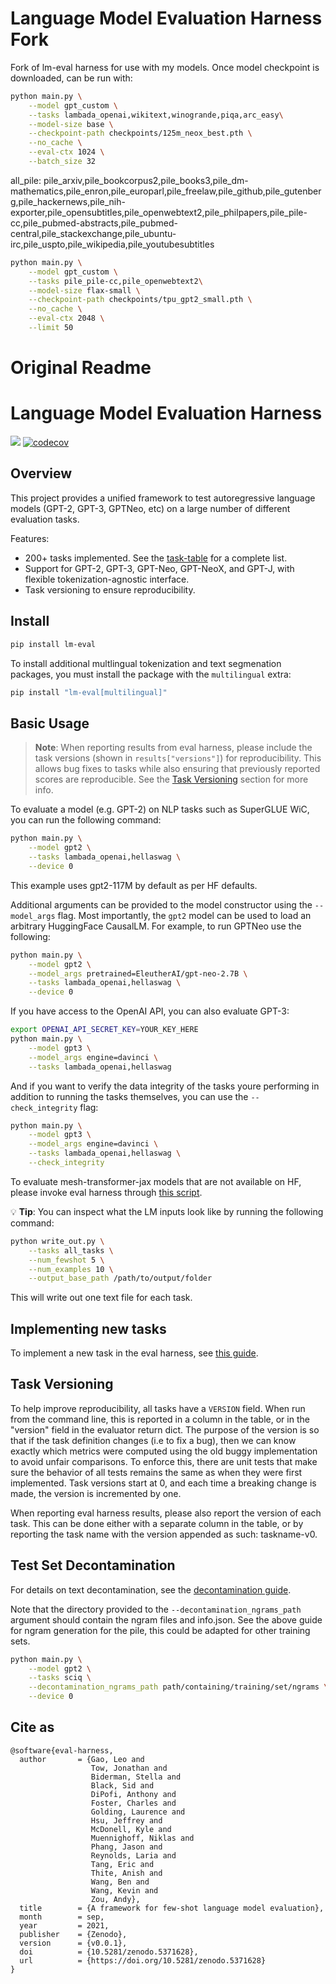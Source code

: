 # Language Model Evaluation Harness Fork

Fork of lm-eval harness for use with my models. Once model checkpoint is downloaded, can be run with:

```bash 
python main.py \
	--model gpt_custom \
	--tasks lambada_openai,wikitext,winogrande,piqa,arc_easy\
    --model-size base \
    --checkpoint-path checkpoints/125m_neox_best.pth \
    --no_cache \
    --eval-ctx 1024 \
    --batch_size 32
```

all_pile:
pile_arxiv,pile_bookcorpus2,pile_books3,pile_dm-mathematics,pile_enron,pile_europarl,pile_freelaw,pile_github,pile_gutenberg,pile_hackernews,pile_nih-exporter,pile_opensubtitles,pile_openwebtext2,pile_philpapers,pile_pile-cc,pile_pubmed-abstracts,pile_pubmed-central,pile_stackexchange,pile_ubuntu-irc,pile_uspto,pile_wikipedia,pile_youtubesubtitles

```bash
python main.py \
	--model gpt_custom \
	--tasks pile_pile-cc,pile_openwebtext2\
    --model-size flax-small \
    --checkpoint-path checkpoints/tpu_gpt2_small.pth \
    --no_cache \
    --eval-ctx 2048 \
    --limit 50
```


# Original Readme
# Language Model Evaluation Harness

![](https://github.com/EleutherAI/lm-evaluation-harness/workflows/Build/badge.svg)
[![codecov](https://codecov.io/gh/EleutherAI/lm-evaluation-harness/branch/master/graph/badge.svg?token=JSG3O2427J)](https://codecov.io/gh/EleutherAI/lm-evaluation-harness)

## Overview

This project provides a unified framework to test autoregressive language models (GPT-2, GPT-3, GPTNeo, etc) on a large number of different evaluation tasks.

Features:

- 200+ tasks implemented. See the [task-table](./docs/task_table.md) for a complete list.
- Support for GPT-2, GPT-3, GPT-Neo, GPT-NeoX, and GPT-J, with flexible tokenization-agnostic interface.
- Task versioning to ensure reproducibility.

## Install

```bash
pip install lm-eval
```

To install additional multlingual tokenization and text segmenation packages, you must install the package with the `multilingual` extra:

```bash
pip install "lm-eval[multilingual]"
```

## Basic Usage

> **Note**: When reporting results from eval harness, please include the task versions (shown in `results["versions"]`) for reproducibility. This allows bug fixes to tasks while also ensuring that previously reported scores are reproducible. See the [Task Versioning](#task-versioning) section for more info.

To evaluate a model (e.g. GPT-2) on NLP tasks such as SuperGLUE WiC, you can run the following command:


```bash
python main.py \
    --model gpt2 \
    --tasks lambada_openai,hellaswag \
    --device 0
```

This example uses gpt2-117M by default as per HF defaults.

Additional arguments can be provided to the model constructor using the `--model_args` flag. Most importantly, the `gpt2` model can be used to load an arbitrary HuggingFace CausalLM. For example, to run GPTNeo use the following:

```bash
python main.py \
    --model gpt2 \
    --model_args pretrained=EleutherAI/gpt-neo-2.7B \
    --tasks lambada_openai,hellaswag \
    --device 0
```

If you have access to the OpenAI API, you can also evaluate GPT-3:

```bash
export OPENAI_API_SECRET_KEY=YOUR_KEY_HERE
python main.py \
    --model gpt3 \
    --model_args engine=davinci \
    --tasks lambada_openai,hellaswag
```

And if you want to verify the data integrity of the tasks youre performing in addition to running the tasks themselves, you can use the `--check_integrity` flag:

```bash
python main.py \
    --model gpt3 \
    --model_args engine=davinci \
    --tasks lambada_openai,hellaswag \
    --check_integrity
```

To evaluate mesh-transformer-jax models that are not available on HF, please invoke eval harness through [this script](https://github.com/kingoflolz/mesh-transformer-jax/blob/master/eval_harness.py).

💡 **Tip**: You can inspect what the LM inputs look like by running the following command:

```bash
python write_out.py \
    --tasks all_tasks \
    --num_fewshot 5 \
    --num_examples 10 \
    --output_base_path /path/to/output/folder
```

This will write out one text file for each task.

## Implementing new tasks

To implement a new task in the eval harness, see [this guide](./docs/task_guide.md).

## Task Versioning

To help improve reproducibility, all tasks have a `VERSION` field. When run from the command line, this is reported in a column in the table, or in the "version" field in the evaluator return dict. The purpose of the version is so that if the task definition changes (i.e to fix a bug), then we can know exactly which metrics were computed using the old buggy implementation to avoid unfair comparisons. To enforce this, there are unit tests that make sure the behavior of all tests remains the same as when they were first implemented. Task versions start at 0, and each time a breaking change is made, the version is incremented by one.

When reporting eval harness results, please also report the version of each task. This can be done either with a separate column in the table, or by reporting the task name with the version appended as such: taskname-v0.

## Test Set Decontamination

For details on text decontamination, see the [decontamination guide](./docs/decontamination.md).

Note that the directory provided to the `--decontamination_ngrams_path` argument should contain the ngram files and info.json. See the above guide for ngram generation for the pile, this could be adapted for other training sets.

```bash
python main.py \
    --model gpt2 \
    --tasks sciq \
    --decontamination_ngrams_path path/containing/training/set/ngrams \
    --device 0
```

## Cite as

```
@software{eval-harness,
  author       = {Gao, Leo and
                  Tow, Jonathan and
                  Biderman, Stella and
                  Black, Sid and
                  DiPofi, Anthony and
                  Foster, Charles and
                  Golding, Laurence and
                  Hsu, Jeffrey and
                  McDonell, Kyle and
                  Muennighoff, Niklas and
                  Phang, Jason and
                  Reynolds, Laria and
                  Tang, Eric and
                  Thite, Anish and
                  Wang, Ben and
                  Wang, Kevin and
                  Zou, Andy},
  title        = {A framework for few-shot language model evaluation},
  month        = sep,
  year         = 2021,
  publisher    = {Zenodo},
  version      = {v0.0.1},
  doi          = {10.5281/zenodo.5371628},
  url          = {https://doi.org/10.5281/zenodo.5371628}
}
```
